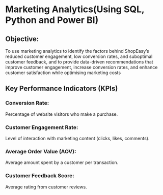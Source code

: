 # Marketing Analytics(Using SQL, Python and Power BI) #
## Objective: ##
To use marketing analytics to identify the factors behind ShopEasy’s reduced customer engagement, low conversion rates, and suboptimal customer feedback, and to provide data-driven recommendations that improve customer engagement, increase conversion rates, and enhance customer satisfaction while optimising marketing costs

## Key Performance Indicators (KPIs) ##
### Conversion Rate:
Percentage of website visitors who make a purchase.

### Customer Engagement Rate:
Level of interaction with marketing content (clicks, likes, comments).

### Average Order Value (AOV):
Average amount spent by a customer per transaction.

### Customer Feedback Score:
Average rating from customer reviews.



